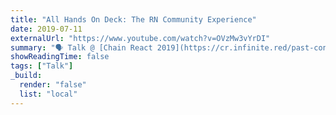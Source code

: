 ```yaml
---
title: "All Hands On Deck: The RN Community Experience"
date: 2019-07-11
externalUrl: "https://www.youtube.com/watch?v=OVzMw3vYrDI"
summary: "🗣 Talk @ [Chain React 2019](https://cr.infinite.red/past-conferences/2019) - [slides](https://speakerdeck.com/kelset/all-hands-on-deck-the-rn-community-experience)"
showReadingTime: false
tags: ["Talk"]
_build:
  render: "false"
  list: "local"
---
```

